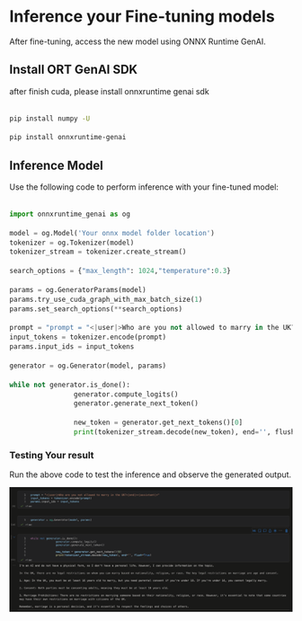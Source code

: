 # **Inference your Fine-tuning models**

After fine-tuning, access the new model using ONNX Runtime GenAI.

## **Install ORT GenAI SDK**


after finish cuda, please install onnxruntime genai sdk


```bash

pip install numpy -U

pip install onnxruntime-genai


```

## **Inference Model**
Use the following code to perform inference with your fine-tuned model:

```python

import onnxruntime_genai as og

model = og.Model('Your onnx model folder location')
tokenizer = og.Tokenizer(model)
tokenizer_stream = tokenizer.create_stream()

search_options = {"max_length": 1024,"temperature":0.3}

params = og.GeneratorParams(model)
params.try_use_cuda_graph_with_max_batch_size(1)
params.set_search_options(**search_options)

prompt = "prompt = "<|user|>Who are you not allowed to marry in the UK?<|end|><|assistant|>""
input_tokens = tokenizer.encode(prompt)
params.input_ids = input_tokens

generator = og.Generator(model, params)

while not generator.is_done():
                generator.compute_logits()
                generator.generate_next_token()

                new_token = generator.get_next_tokens()[0]
                print(tokenizer_stream.decode(new_token), end='', flush=True)


```

### **Testing Your result**
Run the above code to test the inference and observe the generated output.

![result](./imgs/e2e/result.png)






